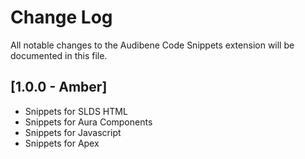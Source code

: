 # Change Log

All notable changes to the Audibene Code Snippets extension will be documented in this file.

## [1.0.0 - Amber]

- Snippets for SLDS HTML 
- Snippets for Aura Components
- Snippets for Javascript
- Snippets for Apex
